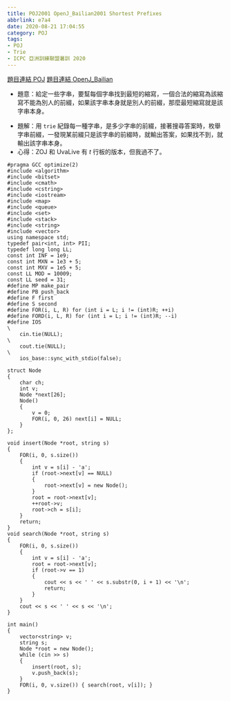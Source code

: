 ```yaml
---
title: POJ2001 OpenJ_Bailian2001 Shortest Prefixes
abbrlink: e7a4
date: 2020-08-21 17:04:55
category: POJ
tags:
- POJ
- Trie
- ICPC 亞洲訓練聯盟暑訓 2020
---
```

[題目連結 POJ](http://poj.org/problem?id=2001)
[題目連結 OpenJ_Bailian](http://bailian.openjudge.cn/practice/2001?lang=en_US)
* 題意：給定一些字串，要幫每個字串找到最短的縮寫，一個合法的縮寫為該縮寫不能為別人的前綴，如果該字串本身就是別人的前綴，那麼最短縮寫就是該字串本身。
<!-- more -->
* 題解：用 `trie` 紀錄每一種字串，是多少字串的前綴，接著搜尋答案時，枚舉字串前綴，一發現某前綴只是該字串的前綴時，就輸出答案，如果找不到，就輸出該字串本身。
* 心得：ZOJ 和 UvaLive 有 $t$ 行板的版本，但我過不了。
```cpp=
#pragma GCC optimize(2)
#include <algorithm>
#include <bitset>
#include <cmath>
#include <cstring>
#include <iostream>
#include <map>
#include <queue>
#include <set>
#include <stack>
#include <string>
#include <vector>
using namespace std;
typedef pair<int, int> PII;
typedef long long LL;
const int INF = 1e9;
const int MXN = 1e3 + 5;
const int MXV = 1e5 + 5;
const LL MOD = 10009;
const LL seed = 31;
#define MP make_pair
#define PB push_back
#define F first
#define S second
#define FOR(i, L, R) for (int i = L; i != (int)R; ++i)
#define FORD(i, L, R) for (int i = L; i != (int)R; --i)
#define IOS                                                                    \
    cin.tie(NULL);                                                             \
    cout.tie(NULL);                                                            \
    ios_base::sync_with_stdio(false);

struct Node
{
    char ch;
    int v;
    Node *next[26];
    Node()
    {
        v = 0;
        FOR(i, 0, 26) next[i] = NULL;
    }
};

void insert(Node *root, string s)
{
    FOR(i, 0, s.size())
    {
        int v = s[i] - 'a';
        if (root->next[v] == NULL)
        {
            root->next[v] = new Node();
        }
        root = root->next[v];
        ++root->v;
        root->ch = s[i];
    }
    return;
}
void search(Node *root, string s)
{
    FOR(i, 0, s.size())
    {
        int v = s[i] - 'a';
        root = root->next[v];
        if (root->v == 1)
        {
            cout << s << ' ' << s.substr(0, i + 1) << '\n';
            return;
        }
    }
    cout << s << ' ' << s << '\n';
}

int main()
{
    vector<string> v;
    string s;
    Node *root = new Node();
    while (cin >> s)
    {
        insert(root, s);
        v.push_back(s);
    }
    FOR(i, 0, v.size()) { search(root, v[i]); }
}
```
